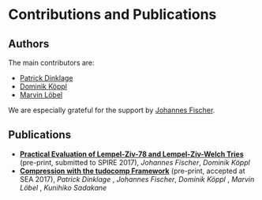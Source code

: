 # Contributions and Publications


## Authors

The main contributors are:

 * [Patrick Dinklage](http://ls11-www.cs.tu-dortmund.de/staff/dinklage)
 * [Dominik Köppl](http://ls11-www.cs.tu-dortmund.de/staff/koeppl)
 * [Marvin Löbel](http://ls11-www.cs.tu-dortmund.de/staff/loebel)

We are especially grateful for the support by [Johannes Fischer](http://ls11-www.cs.tu-dortmund.de/staff/fischer).


## Publications

* **[Practical Evaluation of Lempel-Ziv-78 and Lempel-Ziv-Welch Tries](http://arxiv.org/abs/1706.03035)** (pre-print, submitted to SPIRE 2017),
_Johannes Fischer_, _Dominik Köppl_ 
* **[Compression with the tudocomp Framework](https://arxiv.org/abs/1702.07577)** (pre-print, accepted at SEA 2017),
 _Patrick Dinklage_ , _Johannes Fischer_, _Dominik Köppl_ , _Marvin Löbel_ , _Kunihiko Sadakane_

